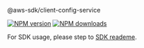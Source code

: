 @aws-sdk/client-config-service

[![NPM version](https://img.shields.io/npm/v/@aws-sdk/client-config-service/preview.svg)](https://www.npmjs.com/package/@aws-sdk/client-config-service)
[![NPM downloads](https://img.shields.io/npm/dm/@aws-sdk/client-config-service.svg)](https://www.npmjs.com/package/@aws-sdk/client-config-service)

For SDK usage, please step to [SDK reademe](https://github.com/aws/aws-sdk-js-v3).
